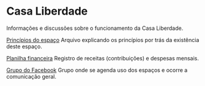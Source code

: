 Casa Liberdade
=============

Informações e discussões sobre o funcionamento da Casa Liberdade.

[Princípios do espaço](https://docs.google.com/document/d/1PCPl3g9AwpPZAX3oXT12mdxIwg7lGsi3QtT1w77uZxs/edit?usp=docslist_api)
Arquivo explicando os princípios por trás da existência deste espaço.

[Planilha financeira](https://docs.google.com/spreadsheet/ccc?key=0AmTz2idiCFnndHAwSWs4QzRnb3dMc1BlOW1ILTdINXc&usp=docslist_api)
Registro de receitas (contribuições) e despesas mensais.

[Grupo do Facebook](http://www.facebook.com/groups/casaliberdade)
Grupo onde se agenda uso dos espaços e ocorre a comunicação geral.

